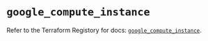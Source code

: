 # `google_compute_instance`

Refer to the Terraform Registory for docs: [`google_compute_instance`](https://registry.terraform.io/providers/hashicorp/google/4.82.0/docs/resources/compute_instance).
